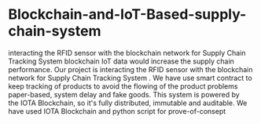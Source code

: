 # Blockchain-and-IoT-Based-supply-chain-system
interacting the RFID sensor with the blockchain network for Supply Chain Tracking System 
blockchain IoT data would increase the supply chain performance.
Our project is interacting the RFID sensor with the blockchain network for Supply Chain Tracking System . We have use smart contract to keep
tracking of products to avoid the flowing of the product problems paper-based, system delay and fake goods. This system is powered by the IOTA Blockchain, so it's fully distributed, immutable and auditable.
We have used IOTA Blockchain and python script for prove-of-consept 
